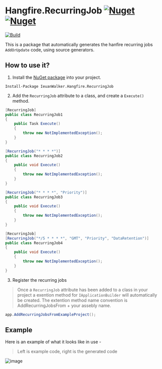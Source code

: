 # Hangfire.RecurringJob [![Nuget](https://img.shields.io/nuget/v/IeuanWalker.Hangfire.RecurringJob)](https://www.nuget.org/packages/IeuanWalker.Hangfire.RecurringJob) [![Nuget](https://img.shields.io/nuget/dt/IeuanWalker.Hangfire.RecurringJob)](https://www.nuget.org/packages/IeuanWalker.Hangfire.RecurringJob) 

[![Build](https://github.com/IeuanWalker/Hangfire.RecurringJob/actions/workflows/build.yml/badge.svg)](https://github.com/IeuanWalker/Hangfire.RecurringJob/actions/workflows/build.yml)

This is a package that automatically generates the hanfire recurring jobs `AddOrUpdate` code, using source generators.

## How to use it?
1. Install the [NuGet package](#) into your project.
```
Install-Package IeuanWalker.Hangfire.RecurringJob
```

2. Add the `RecurringJob` attribute to a class, and create a `Execute()` method.
```csharp
[RecurringJob]
public class RecurringJob1
{
	public Task Execute()
	{
		throw new NotImplementedException();
	}
}

[RecurringJob("* * * *")]
public class RecurringJob2
{
	public void Execute()
	{
		throw new NotImplementedException();
	}
}

[RecurringJob("* * * *", "Priority")]
public class RecurringJob3
{
	public void Execute()
	{
		throw new NotImplementedException();
	}
}

[RecurringJob]
[RecurringJob("*/5 * * * *", "GMT", "Priority", "DataRetention")]
public class RecurringJob4
{
	public void Execute()
	{
		throw new NotImplementedException();
	}
}
```
3. Register the recurring jobs
> Once a `RecurringJob` attribute has been added to a class in your project a exention method for `IApplicationBuilder` will automatically be created.
> The extention method name convention is AddRecurringJobsFrom + your assebly name.
```csharp
app.AddRecurringJobsFromExampleProject();
```

## Example
Here is an example of what it looks like in use - 
> Left is example code, right is the generated code

![image](https://github.com/IeuanWalker/Hangfire.RecurringJob.Generator/assets/6544051/cef12771-5178-46cf-9264-dbb54654efc6)


